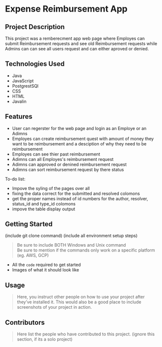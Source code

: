 # Expense Reimbursement App

## Project Description

This project was a remberecment app web page where Employes can submit Reimbursement requests and see old Reimbursement requests while Admins can can see all users request and can either aproved or denied.

## Technologies Used

* Java
* JavaScript
* PostgrestSQl
* CSS
* HTML
* Javalin

## Features

* User can regerster for the web page and login as an Employe or an Adimns
* Employes can create reimbursement quest with amount of money they want to be reimbursement and a desciption of why they need to be reimbursement
* Employes can see thier past reimbursement 
* Adimns can all Employes's reimbursement request
* Adimns can approved or denined reimbursement request
* Adimns can sort reimbursement request by there status

To-do list:
* Impove the syling of the pages over all
* fixing the data correct for the submitted and resolved colomons
* get the proper names instead of id numbers for the author, resolver, status_id and type_id colomons
* impove the table display output

## Getting Started
   
(include git clone command)
(include all environment setup steps)

> Be sure to include BOTH Windows and Unix command  
> Be sure to mention if the commands only work on a specific platform (eg. AWS, GCP)

- All the `code` required to get started
- Images of what it should look like

## Usage

> Here, you instruct other people on how to use your project after they’ve installed it. This would also be a good place to include screenshots of your project in action.

## Contributors

> Here list the people who have contributed to this project. (ignore this section, if its a solo project)

